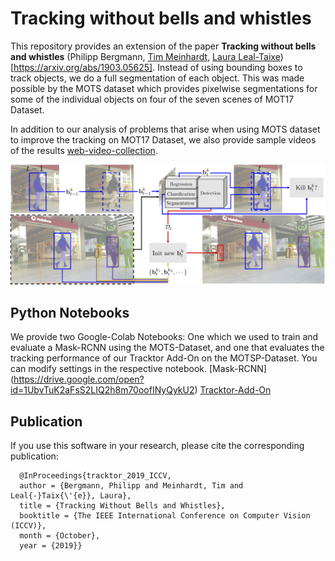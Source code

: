 # Tracking without bells and whistles

This repository provides an extension of the paper **Tracking without bells and whistles** (Philipp Bergmann, [Tim Meinhardt](https://dvl.in.tum.de/team/meinhardt/), [Laura Leal-Taixe](https://dvl.in.tum.de/team/lealtaixe/)) [https://arxiv.org/abs/1903.05625]. Instead of using bounding boxes to track objects, we do a full segmentation of each object. This was made possible by the MOTS dataset which provides pixelwise segmentations for some of the individual objects on four of the seven scenes of MOT17 Dataset. 

In addition to our analysis of problems that arise when using MOTS dataset to improve the tracking on MOT17 Dataset, we also provide sample videos of the results [web-video-collection](https://vision.in.tum.de/webshare/u/meinhard/tracking_wo_bnw-supp_video_collection.zip).

![Visualization of Tracktor](data/Tracktor+MaskRCNN.png)

## Python Notebooks

We provide two Google-Colab Notebooks: One which we used to train and evaluate a Mask-RCNN using the MOTS-Dataset, and one that evaluates the tracking performance of our Tracktor Add-On on the MOTSP-Dataset. You can modify settings in the respective notebook.
[Mask-RCNN] (https://drive.google.com/open?id=1UbvTuK2aFsS2LIQ2h8m70oofINyQykU2)
[Tracktor-Add-On](https://drive.google.com/open?id=1ABnb2QxXfCxF9Vh75PbMXbaxppTceyGY)

## Publication
 If you use this software in your research, please cite the corresponding publication:

```
  @InProceedings{tracktor_2019_ICCV,
  author = {Bergmann, Philipp and Meinhardt, Tim and Leal{-}Taix{\'{e}}, Laura},
  title = {Tracking Without Bells and Whistles},
  booktitle = {The IEEE International Conference on Computer Vision (ICCV)},
  month = {October},
  year = {2019}}
```
